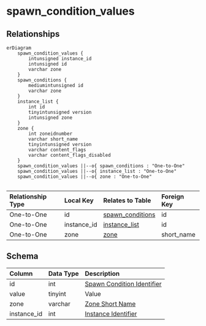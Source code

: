 # spawn_condition_values

## Relationships

```mermaid
erDiagram
    spawn_condition_values {
        intunsigned instance_id
        intunsigned id
        varchar zone
    }
    spawn_conditions {
        mediumintunsigned id
        varchar zone
    }
    instance_list {
        int id
        tinyintunsigned version
        intunsigned zone
    }
    zone {
        int zoneidnumber
        varchar short_name
        tinyintunsigned version
        varchar content_flags
        varchar content_flags_disabled
    }
    spawn_condition_values ||--o{ spawn_conditions : "One-to-One"
    spawn_condition_values ||--o{ instance_list : "One-to-One"
    spawn_condition_values ||--o{ zone : "One-to-One"


```


| Relationship Type | Local Key | Relates to Table | Foreign Key |
| :--- | :--- | :--- | :--- |
| One-to-One | id | [spawn_conditions](../../schema/spawns/spawn_conditions.md) | id |
| One-to-One | instance_id | [instance_list](../../schema/instances/instance_list.md) | id |
| One-to-One | zone | [zone](../../schema/zone/zone.md) | short_name |


## Schema

| Column | Data Type | Description |
| :--- | :--- | :--- |
| id | int | [Spawn Condition Identifier](spawn_conditions.md) |
| value | tinyint | Value |
| zone | varchar | [Zone Short Name](../../../../server/zones/zone-list) |
| instance_id | int | [Instance Identifier](../../schema/instances/instance_list.md) |

